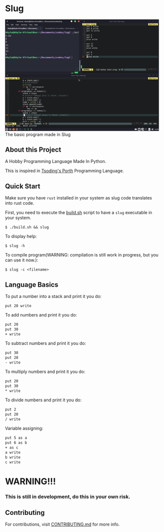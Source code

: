 # Slug

![Screenshot](./slugdev.png)
The basic program made in Slug

## About this Project
A Hobby Programming Language Made In Python.

This is inspired in [Tsoding's Porth](https://gitlab.com/tsoding/porth) Programming Language.

## Quick Start
Make sure you have `rust` installed in your system as slug code translates into rust code.

First, you need to execute the [build.sh](./build.sh) script to have a `slug` executable in your system.
```console
$ ./build.sh && slug
```

To display help:
```console
$ slug -h 
```

To compile program(WARNING: compilation is still work in progress, but you can use it now.):
```console
$ slug -c <filename>
```

## Language Basics
To put a number into a stack and print it you do:
```
put 20 write
```

To add numbers and print it you do:
```
put 20
put 30
+ write
```

To subtract numbers and print it you do:
```
put 30
put 20
- write
```

To multiply numbers and print it you do:
```
put 20
put 30
* write
```

To divide numbers and print it you do:
```
put 2
put 20
/ write
```

Variable assigning:
```
put 5 as a
put 6 as b
+ as c
a write
b write
c write
```
# WARNING!!!
### This is still in development, do this in your own risk.

## Contributing
For contributions, visit [CONTRIBUTING.md](./CONTRIBUTING.md) for more info.

